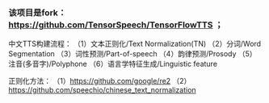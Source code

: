 
###  该项目是fork：https://github.com/TensorSpeech/TensorFlowTTS ；



中文TTS构建流程：
（1）文本正则化/Text Normalization(TN)
（2）分词/Word Segmentation
（3）词性预测/Part-of-speech
（4）韵律预测/Prosody
（5）注音(多音字)/Polyphone
（6）语言学特征生成/Linguistic feature


正则化方法：
（1）https://github.com/google/re2
（2）https://github.com/speechio/chinese_text_normalization

